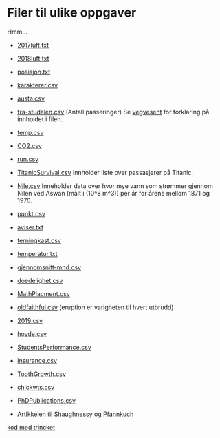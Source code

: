 # Filer til ulike oppgaver

Hmm... 

* [2017luft.txt](2017luft.txt)
* [2018luft.txt](https://tork73.github.io/Data_be/2018luft.txt)
* [posisjon.txt](https://tork73.github.io/Data_be/posisjon.txt)
* [karakterer.csv](https://tork73.github.io/Data_be/karakterer.csv)
* [austa.csv](https://vincentarelbundock.github.io/Rdatasets/csv/fpp2/austa.csv)
* [fra-studalen.csv](https://tork73.github.io/Data_be/fra-studalen.csv) (Antall passeringer)
Se [vegvesent](https://www.vegvesen.no/trafikkdata/start/om-trafikkdata#om-eksport) for forklaring på innholdet i filen.
* [temp.csv](https://tork73.github.io/Data_be/temp.csv)
* [CO2.csv](https://tork73.github.io/Data_be/CO2.csv)
* [run.csv](https://tork73.github.io/Data_be/run.csv)
* [TitanicSurvival.csv](https://vincentarelbundock.github.io/Rdatasets/csv/carData/TitanicSurvival.csv) Innholder liste over passasjerer på Titanic.
* [Nile.csv](https://vincentarelbundock.github.io/Rdatasets/csv/datasets/Nile.csv) Inneholder data over hvor mye vann som strømmer gjennom Nilen ved Aswan (målt i \(10^8 m^3\)) per år for årene mellom 1871 og 1970.
* [punkt.csv](https://tork73.github.io/Data_be/punkt.csv)
* [aviser.txt](https://tork73.github.io/Data_be/aviser.txt)
* [terningkast.csv](https://tork73.github.io/Data_be/terningkast.csv)  
* [temperatur.txt](https://tork73.github.io/Data_be/temperatur.txt)
* [gjennomsnitt-mnd.csv](https://tork73.github.io/Data_be/gjennomsnitt-mnd.csv)
* [doedelighet.csv](https://tork73.github.io/Data_be/doedelighet.csv)
* [MathPlacment.csv](https://vincentarelbundock.github.io/Rdatasets/csv/Stat2Data/MathPlacement.csv)
* [oldfaithful.csv](https://tork73.github.io/Data_be/faithful.csv) (eruption er varigheten til hvert utbrudd)
* [2019.csv](https://tork73.github.io/Data_be/2019.csv)
* [hoyde.csv](https://tork73.github.io/Data_be/hoyde.csv)
* [StudentsPerformance.csv](https://tork73.github.io/Data_be/StudentsPerformance.csv)
* [insurance.csv](https://raw.githubusercontent.com/stedy/Machine-Learning-with-R-datasets/master/insurance.csv)
* [ToothGrowth.csv](https://vincentarelbundock.github.io/Rdatasets/csv/datasets/ToothGrowth.csv)
* [chickwts.csv](https://vincentarelbundock.github.io/Rdatasets/csv/datasets/chickwts.csv)
* [PhDPublications.csv](https://vincentarelbundock.github.io/Rdatasets/csv/AER/PhDPublications.csv)


* [Artikkelen til Shaughnessy og Pfannkuch](http://www.web.pdx.edu/~jfreder/M212/oldfaithful.pdf)


[kod med trincket](program.html)
